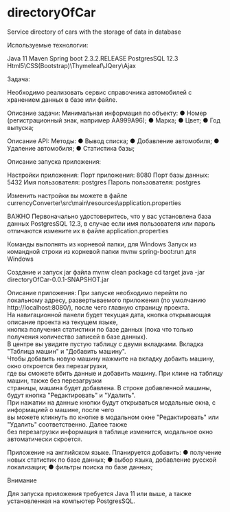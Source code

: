 # directoryOfCar
Service directory of cars with the storage of data in database

Используемые технологии:

Java 11
Maven
Spring boot 2.3.2.RELEASE
PostgresSQL 12.3
Html5\CSS(Bootstrap)\Thymeleaf\JQery\Ajax

Задача:

Необходимо реализовать сервис справочника автомобилей с хранением данных в
базе или файле.

Описание задачи:
Минимальная информация по объекту:
● Номер (регистрационный знак, например АА999А96);
● Марка;
● Цвет;
● Год выпуска;

Описание API:
Методы:
● Вывод списка;
● Добавление автомобиля;
● Удаление автомобиля;
● Статистика базы;

Описание запуска приложения:

Настройки приложения:
Порт приложения: 8080
Порт базы данных: 5432
Имя пользователя: postgres
Пароль пользователя: postgres

Изменить настройки вы можете в файле currencyConverter\src\main\resources\application.properties

ВАЖНО
Первоначально удостоверитесь, что у вас установлена база данных PostgresSQL 12.3,
в случае если имя пользователя или пароль отличаются измените их в файле application.properties

Команды выполнять из корневой папки,
для Windows
Запуск из командной строки из корневой папки
mvnw spring-boot:run для Windows

Создание и запуск jar файла
mvnw clean package
cd target
java -jar directoryOfCar-0.0.1-SNAPSHOT.jar

Описание приложения:
При запуске необходимо перейти по локальному адресу, развертываемого приложения
(по умолчанию http://localhost:8080/), после чего главную страницу проекта.  
На навигационной панели будет текущая дата, кнопка открывающая описание проекта на текущем языке,  
кнопка получения статистики по базе данных (пока что только получения количество записей в базе данных).  
В центре вы увидите пустую таблицу с двумя вкладками. Вкладка "Таблица машин" и "Добавить машину".  
Чтобы добавить новую машину нажмите на вкладку добаить машину, окно откроется без перезагрузки,  
где вы сможете вбить данные и добавить машину. При клике на таблицу машин, также без перезагрузки  
страницы, машина будет добавлена. В строке добавленной машины, будут кнопка "Редактировать" и "Удалить".  
При нажатии на данные кнопки будут открываться модальные окна, с информацией о машине, после чего  
вы можете кликнуть по кнопке в модальном окне "Редактировать" или "Удалить" соответственно. Далее также  
без перезагрузки информация в таблице изменится, модальное окно автоматически скроется.

Приложение на английском языке.
Планируется добавить:
● получение новых статистик по базе данных;
● выбор языка, добавление русской локализации;
● фильтры поиска по базе данных;

Внимание

Для запуска приложения требуется Java 11 или выше, а также установленная на компьютер PostgresSQL.

